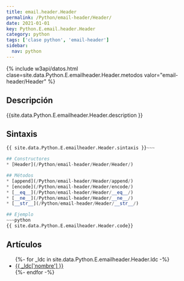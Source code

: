 ```yaml
---
title: email.header.Header
permalink: /Python/email-header/Header/
date: 2021-01-01
key: Python.E.email.header.Header
category: python
tags: ['clase python', 'email-header']
sidebar: 
  nav: python
---
```


{% include w3api/datos.html clase=site.data.Python.E.emailheader.Header.metodos valor="email-header/Header" %}

## Descripción
{{site.data.Python.E.emailheader.Header.description }}

## Sintaxis
~~~python
{{ site.data.Python.E.emailheader.Header.sintaxis }}~~~

## Constructores
* [Header](/Python/email-header/Header/Header/)

## Métodos
* [append](/Python/email-header/Header/append/)
* [encode](/Python/email-header/Header/encode/)
* [__eq__](/Python/email-header/Header/__eq__/)
* [__ne__](/Python/email-header/Header/__ne__/)
* [__str__](/Python/email-header/Header/__str__/)

## Ejemplo
~~~python
{{ site.data.Python.E.emailheader.Header.code}}
~~~

## Artículos
<ul>
{%- for _ldc in site.data.Python.E.emailheader.Header.ldc -%}
   <li>
       <a href="{{_ldc['url'] }}">{{ _ldc['nombre'] }}</a>
   </li>
{%- endfor -%}
</ul>
